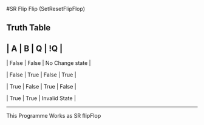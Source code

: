 #SR Flip Flip (SetResetFlipFlop)

Truth Table
--------------------------------------------------
|     A      |      B     |     Q     |     !Q    |
---------------------------------------------------
| False      |   False    | No     Change state   |

| False      |    True    | False     | True      |

| True       | False      | True      | False     |

| True       |  True      | Invalid     State     |

---------------------------------------------------

This Programme Works as SR flipFlop

